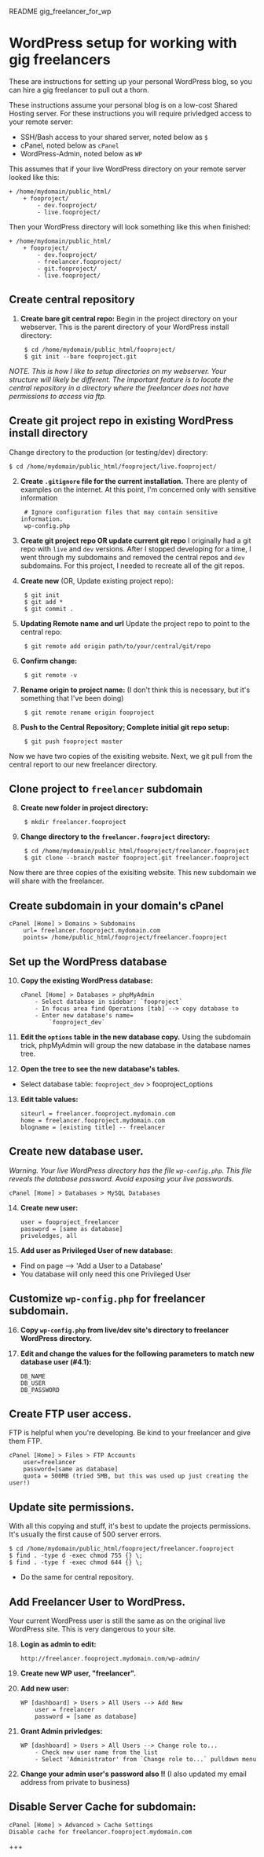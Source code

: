 README gig_freelancer_for_wp

# WordPress setup for working with gig freelancers
These are instructions for setting up your personal WordPress blog, so you can hire a gig freelancer to pull out a thorn.

These instructions assume your personal blog is on a low-cost Shared Hosting server. For these instructions you will require privledged access to your remote server:

- SSH/Bash access to your shared server, noted below as `$`
- cPanel, noted below as `cPanel`
- WordPress-Admin, noted below as `WP`

This assumes that if your live WordPress directory on your remote server looked like this:

    + /home/mydomain/public_html/
        + fooproject/
            - dev.fooproject/
            - live.fooproject/

Then your WordPress directory will look something like this when finished:

    + /home/mydomain/public_html/
        + fooproject/
            - dev.fooproject/
            - freelancer.fooproject/
            - git.fooproject/
            - live.fooproject/

## Create central repository
1. **Create bare git central repo:** Begin in the project directory on your webserver. This is the parent directory of your WordPress install directory:

        $ cd /home/mydomain/public_html/fooproject/
        $ git init --bare fooproject.git

*NOTE. This is how I like to setup directories on my webserver. Your structure will likely be different. The important feature is to locate the central repository in a directory where the freelancer does not have permissions to access via ftp.*

## Create git project repo in existing WordPress install directory

Change directory to the production (or testing/dev) directory:

    $ cd /home/mydomain/public_html/fooproject/live.fooproject/

2. **Create `.gitignore` file for the current installation.** There are plenty of examples on the internet. At this point, I'm concerned only with sensitive information 

        # Ignore configuration files that may contain sensitive information.
        wp-config.php
    
3. **Create git project repo OR update current git repo** I originally had a git repo with `live` and `dev` versions. After I stopped developing for a time, I went through my subdomains and removed the central repos and `dev` subdomains. For this project, I needed to recreate all of the git repos. 

4. **Create new** (OR, Update existing project repo):

        $ git init
        $ git add *
        $ git commit .

5. **Updating Remote name and url** Update the project repo to point to the central repo:

        $ git remote add origin path/to/your/central/git/repo

6. **Confirm change:**

        $ git remote -v

6. **Rename origin to project name:** (I don't think this is necessary, but it's something that I've been doing)

        $ git remote rename origin fooproject

7. **Push to the Central Repository; Complete initial git repo setup:**

        $ git push fooproject master

Now we have two copies of the exisiting website. 
Next, we git pull from the central report to our new freelancer directory.


## Clone project to `freelancer` subdomain 

8. **Create new folder in project directory:**

        $ mkdir freelancer.fooproject
    
9. **Change directory to the `freelancer.fooproject` directory:**

        $ cd /home/mydomain/public_html/fooproject/freelancer.fooproject
        $ git clone --branch master fooproject.git freelancer.fooproject

Now there are three copies of the exisiting website. 
This new subdomain we will share with the freelancer.

## Create subdomain in your domain's cPanel

    cPanel [Home] > Domains > Subdomains
        url= freelancer.fooproject.mydomain.com
        points= /home/public_html/fooproject/freelancer.fooproject

## Set up the WordPress database

10. **Copy the existing WordPress database:**

        cPanel [Home] > Databases > phpMyAdmin
            - Select database in sidebar: `fooproject`
            - In focus area find Operations [tab] --> copy database to
            - Enter new database's name=
                `fooproject_dev`
        
11. **Edit the `options` table in the new database copy.** Using the subdomain trick, phpMyAdmin will group the new database in the database names tree. 

12. **Open the tree to see the new database's tables.**

- Select database table:
            `fooproject_dev` > fooproject_options 

13. **Edit table values:**

        siteurl = freelancer.fooproject.mydomain.com
        home = freelancer.fooproject.mydomain.com
        blogname = [existing title] -- freelancer


## Create new database user.

*Warning. Your live WordPress directory has the file `wp-config.php`. This file reveals the database password. Avoid exposing your live passwords.*

    cPanel [Home] > Databases > MySQL Databases

14. **Create new user:**

        user = fooproject_freelancer
        password = [same as database]
        priveledges, all

15. **Add user as Privileged User of new database:**

- Find on page --> 'Add a User to a Database'
- You database will only need this one Privileged User


## Customize `wp-config.php` for freelancer subdomain.

16. **Copy `wp-config.php` from live/dev site's directory to freelancer WordPress directory.**

17. **Edit and change the values for the following parameters to match new database user (#4.1):**

        DB_NAME
        DB_USER
        DB_PASSWORD

## Create FTP user access.
FTP is helpful when you're developing. Be kind to your freelancer and give them FTP.    

    cPanel [Home] > Files > FTP Accounts
        user=freelancer
        password=[same as database]
        quota = 500MB (tried 5MB, but this was used up just creating the user!)


## Update site permissions.
With all this copying and stuff, it's best to update the projects permissions. It's usually the first cause of 500 server errors.

    $ cd /home/mydomain/public_html/fooproject/freelancer.fooproject
    $ find . -type d -exec chmod 755 {} \;
    $ find . -type f -exec chmod 644 {} \;
    
- Do the same for central repository.


## Add Freelancer User to WordPress.
Your current WordPress user is still the same as on the original live WordPress site. This is very dangerous to your site.

18. **Login as admin to edit:**

        http://freelancer.fooproject.mydomain.com/wp-admin/

19. **Create new WP user, "freelancer".**
    
20. **Add new user:**

        WP [dashboard] > Users > All Users --> Add New
            user = freelancer
            password = [same as database]
    
21. **Grant Admin privledges:**

        WP [dashboard] > Users > All Users --> Change role to...
            - Check new user name from the list    
            - Select 'Administrator' from `Change role to...` pulldown menu

22. **Change your admin user's password also !!** (I also updated my email address from private to business)


## Disable Server Cache for subdomain: 

    cPanel [Home] > Advanced > Cache Settings
    Disable cache for freelancer.fooproject.mydomain.com

+++
